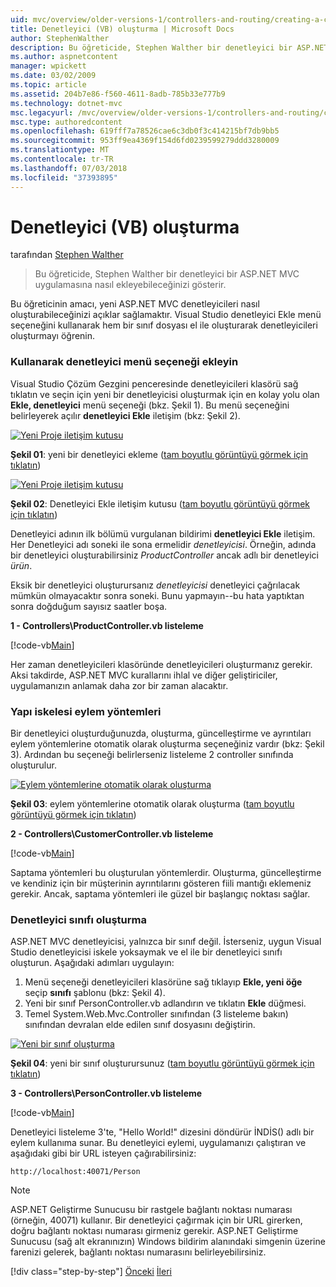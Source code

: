 ```yaml
---
uid: mvc/overview/older-versions-1/controllers-and-routing/creating-a-controller-vb
title: Denetleyici (VB) oluşturma | Microsoft Docs
author: StephenWalther
description: Bu öğreticide, Stephen Walther bir denetleyici bir ASP.NET MVC uygulamasına nasıl ekleyebileceğinizi gösterir.
ms.author: aspnetcontent
manager: wpickett
ms.date: 03/02/2009
ms.topic: article
ms.assetid: 204b7e86-f560-4611-8adb-785b33e777b9
ms.technology: dotnet-mvc
msc.legacyurl: /mvc/overview/older-versions-1/controllers-and-routing/creating-a-controller-vb
msc.type: authoredcontent
ms.openlocfilehash: 619fff7a78526cae6c3db0f3c414215bf7db9bb5
ms.sourcegitcommit: 953ff9ea4369f154d6fd0239599279ddd3280009
ms.translationtype: MT
ms.contentlocale: tr-TR
ms.lasthandoff: 07/03/2018
ms.locfileid: "37393895"
---
```

<a name="creating-a-controller-vb"></a>Denetleyici (VB) oluşturma
====================
tarafından [Stephen Walther](https://github.com/StephenWalther)

> Bu öğreticide, Stephen Walther bir denetleyici bir ASP.NET MVC uygulamasına nasıl ekleyebileceğinizi gösterir.


Bu öğreticinin amacı, yeni ASP.NET MVC denetleyicileri nasıl oluşturabileceğinizi açıklar sağlamaktır. Visual Studio denetleyici Ekle menü seçeneğini kullanarak hem bir sınıf dosyası el ile oluşturarak denetleyicileri oluşturmayı öğrenin.

### <a name="using-the-add-controller-menu-option"></a>Kullanarak denetleyici menü seçeneği ekleyin

Visual Studio Çözüm Gezgini penceresinde denetleyicileri klasörü sağ tıklatın ve seçin için yeni bir denetleyicisi oluşturmak için en kolay yolu olan **Ekle, denetleyici** menü seçeneği (bkz. Şekil 1). Bu menü seçeneğini belirleyerek açılır **denetleyici Ekle** iletişim (bkz: Şekil 2).


[![Yeni Proje iletişim kutusu](creating-a-controller-vb/_static/image1.jpg)](creating-a-controller-vb/_static/image1.png)

**Şekil 01**: yeni bir denetleyici ekleme ([tam boyutlu görüntüyü görmek için tıklatın](creating-a-controller-vb/_static/image2.png))


[![Yeni Proje iletişim kutusu](creating-a-controller-vb/_static/image2.jpg)](creating-a-controller-vb/_static/image3.png)

**Şekil 02**: Denetleyici Ekle iletişim kutusu ([tam boyutlu görüntüyü görmek için tıklatın](creating-a-controller-vb/_static/image4.png))


Denetleyici adının ilk bölümü vurgulanan bildirimi **denetleyici Ekle** iletişim. Her Denetleyici adı soneki ile sona ermelidir *denetleyicisi*. Örneğin, adında bir denetleyici oluşturabilirsiniz *ProductController* ancak adlı bir denetleyici *ürün*.


Eksik bir denetleyici oluşturursanız *denetleyicisi* denetleyici çağrılacak mümkün olmayacaktır sonra soneki. Bunu yapmayın--bu hata yaptıktan sonra doğduğum sayısız saatler boşa.


**1 - Controllers\ProductController.vb listeleme**

[!code-vb[Main](creating-a-controller-vb/samples/sample1.vb)]

Her zaman denetleyicileri klasöründe denetleyicileri oluşturmanız gerekir. Aksi takdirde, ASP.NET MVC kurallarını ihlal ve diğer geliştiriciler, uygulamanızın anlamak daha zor bir zaman alacaktır.

### <a name="scaffolding-action-methods"></a>Yapı iskelesi eylem yöntemleri

Bir denetleyici oluşturduğunuzda, oluşturma, güncelleştirme ve ayrıntıları eylem yöntemlerine otomatik olarak oluşturma seçeneğiniz vardır (bkz: Şekil 3). Ardından bu seçeneği belirlerseniz listeleme 2 controller sınıfında oluşturulur.


[![Eylem yöntemlerine otomatik olarak oluşturma](creating-a-controller-vb/_static/image3.jpg)](creating-a-controller-vb/_static/image5.png)

**Şekil 03**: eylem yöntemlerine otomatik olarak oluşturma ([tam boyutlu görüntüyü görmek için tıklatın](creating-a-controller-vb/_static/image6.png))


**2 - Controllers\CustomerController.vb listeleme**

[!code-vb[Main](creating-a-controller-vb/samples/sample2.vb)]

Saptama yöntemleri bu oluşturulan yöntemlerdir. Oluşturma, güncelleştirme ve kendiniz için bir müşterinin ayrıntılarını gösteren fiili mantığı eklemeniz gerekir. Ancak, saptama yöntemleri ile güzel bir başlangıç noktası sağlar.

### <a name="creating-a-controller-class"></a>Denetleyici sınıfı oluşturma

ASP.NET MVC denetleyicisi, yalnızca bir sınıf değil. İsterseniz, uygun Visual Studio denetleyicisi iskele yoksaymak ve el ile bir denetleyici sınıfı oluşturun. Aşağıdaki adımları uygulayın:

1. Menü seçeneği denetleyicileri klasörüne sağ tıklayıp **Ekle, yeni öğe** seçip **sınıfı** şablonu (bkz: Şekil 4).
2. Yeni bir sınıf PersonController.vb adlandırın ve tıklatın **Ekle** düğmesi.
3. Temel System.Web.Mvc.Controller sınıfından (3 listeleme bakın) sınıfından devralan elde edilen sınıf dosyasını değiştirin.


[![Yeni bir sınıf oluşturma](creating-a-controller-vb/_static/image4.jpg)](creating-a-controller-vb/_static/image7.png)

**Şekil 04**: yeni bir sınıf oluşturursunuz ([tam boyutlu görüntüyü görmek için tıklatın](creating-a-controller-vb/_static/image8.png))


**3 - Controllers\PersonController.vb listeleme**

[!code-vb[Main](creating-a-controller-vb/samples/sample3.vb)]

Denetleyici listeleme 3'te, "Hello World!" dizesini döndürür İNDİS() adlı bir eylem kullanıma sunar. Bu denetleyici eylemi, uygulamanızı çalıştıran ve aşağıdaki gibi bir URL isteyen çağırabilirsiniz:

`http://localhost:40071/Person`

> [!NOTE]
> 
> ASP.NET Geliştirme Sunucusu bir rastgele bağlantı noktası numarası (örneğin, 40071) kullanır. Bir denetleyici çağırmak için bir URL girerken, doğru bağlantı noktası numarası girmeniz gerekir. ASP.NET Geliştirme Sunucusu (sağ alt ekranınızın) Windows bildirim alanındaki simgenin üzerine farenizi gelerek, bağlantı noktası numarasını belirleyebilirsiniz.
> 
> [!div class="step-by-step"]
> [Önceki](adding-dynamic-content-to-a-cached-page-vb.md)
> [İleri](creating-an-action-vb.md)

